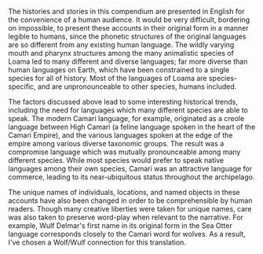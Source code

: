 The histories and stories in this compendium are presented in English for the convenience of a human audience. It would be very difficult, bordering on impossible, to present these accounts in their original form in a manner legible to humans, since the phonetic structures of the original languages are so different from any existing human language. The wildly varying mouth and pharynx structures among the many animalistic species of Loama led to many different and diverse languages; far more diverse than human languages on Earth, which have been constrained to a single species for all of history. Most of the languages of Loama are species-specific, and are unpronounceable to other species, humans included.

The factors discussed above lead to some interesting historical trends, including the need for languages which many different species are able to speak. The modern Camari language, for example, originated as a creole language between High Camari (a feline language spoken in the heart of the Camari Empire), and the various languages spoken at the edge of the empire among various diverse taxonomic groups. The result was a compromise language which was mutually pronounceable among many different species. While most species would prefer to speak native languages among their own species, Camari was an attractive language for commerce, leading to its near-ubiquitous status throughout the archipelago.

The unique names of individuals, locations, and named objects in these accounts have also been changed in order to be comprehensible by human readers. Though many creative liberties were taken for unique names, care was also taken to preserve word-play when relevant to the narrative. For example, Wulf Delmar's first name in its original form in the Sea Otter language corresponds closely to the Camari word for wolves. As a result, I've chosen a Wolf/Wulf connection for this translation.
